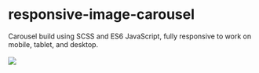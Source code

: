 # responsive-image-carousel
Carousel build using SCSS and ES6 JavaScript, fully responsive to work on mobile, tablet, and desktop.
<br><br>
<a href="https://jeffnewcomer.github.io/responsive-image-carousel/"><img src="https://i.imgur.com/i4MgFPa.gif"></a>

